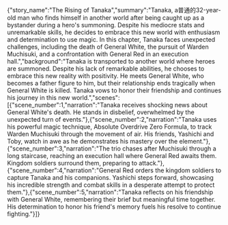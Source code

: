 {"story_name":"The Rising of Tanaka","summary":"Tanaka, a普通的32-year-old man who finds himself in another world after being caught up as a bystander during a hero's summoning. Despite his mediocre stats and unremarkable skills, he decides to embrace this new world with enthusiasm and determination to use magic. In this chapter, Tanaka faces unexpected challenges, including the death of General White, the pursuit of Warden Muchisuki, and a confrontation with General Red in an execution hall.","background":"Tanaka is transported to another world where heroes are summoned. Despite his lack of remarkable abilities, he chooses to embrace this new reality with positivity. He meets General White, who becomes a father figure to him, but their relationship ends tragically when General White is killed. Tanaka vows to honor their friendship and continues his journey in this new world.","scenes":[{"scene_number":1,"narration":"Tanaka receives shocking news about General White's death. He stands in disbelief, overwhelmed by the unexpected turn of events."},{"scene_number":2,"narration":"Tanaka uses his powerful magic technique, Absolute Overdrive Zero Formula, to track Warden Muchisuki through the movement of air. His friends, Yashichi and Toby, watch in awe as he demonstrates his mastery over the element."},{"scene_number":3,"narration":"The trio chases after Muchisuki through a long staircase, reaching an execution hall where General Red awaits them. Kingdom soldiers surround them, preparing to attack."},{"scene_number":4,"narration":"General Red orders the kingdom soldiers to capture Tanaka and his companions. Yashichi steps forward, showcasing his incredible strength and combat skills in a desperate attempt to protect them."},{"scene_number":5,"narration":"Tanaka reflects on his friendship with General White, remembering their brief but meaningful time together. His determination to honor his friend's memory fuels his resolve to continue fighting."}]}